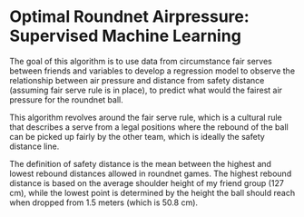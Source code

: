 # Optimal Roundnet Airpressure: Supervised Machine Learning
The goal of this algorithm is to use data from circumstance fair serves between friends and variables to develop a regression model to observe the relationship between air pressure and distance from safety distance (assuming fair serve rule is in place), to predict what would the fairest air pressure for the roundnet ball.

This algorithm revolves around the fair serve rule, which is a cultural rule that describes a serve from a legal positions where the rebound of the ball can be picked up fairly by the other team, which is ideally the safety distance line.

The definition of safety distance is the mean between the highest and lowest rebound distances allowed in roundnet games. The highest rebound distance is based on the average shoulder height of my friend group (127 cm), while the lowest point is determined by the height the ball should reach when dropped from 1.5 meters (which is 50.8 cm).